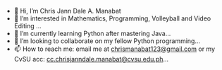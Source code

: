 - 👋 Hi, I’m Chris Jann Dale A. Manabat
- 👀 I’m interested in Mathematics, Programming, Volleyball and Video Editing ...
- 🌱 I’m currently learning Python after mastering Java...
- 💞️ I’m looking to collaborate on my fellow Python programming...
- 📫 How to reach me: email me at chrismanabat123@gmail.com or my CvSU acc: cc.chrisjanndale.manabat@cvsu.edu.ph...

<!---
chris-krissa/chris-krissa is a ✨ special ✨ repository because its `README.md` (this file) appears on your GitHub profile.
You can click the Preview link to take a look at your changes.
--->
